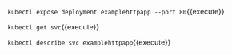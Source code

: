 `kubectl expose deployment examplehttpapp --port 80`{{execute}}

`kubectl get svc`{{execute}}

`kubectl describe svc examplehttpapp`{{execute}}